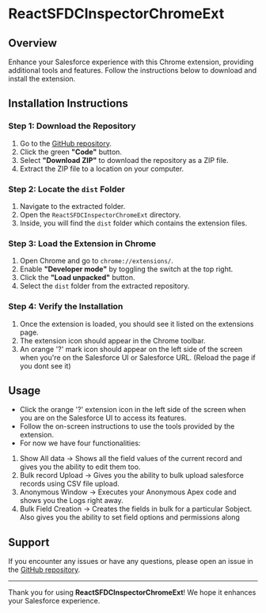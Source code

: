 # **ReactSFDCInspectorChromeExt**

## **Overview**
Enhance your Salesforce experience with this Chrome extension, providing additional tools and features. Follow the instructions below to download and install the extension.

## **Installation Instructions**

### **Step 1: Download the Repository**
1. Go to the [GitHub repository](https://github.com/nillanshu/ReactSFDCInspectorChromeExt).
2. Click the green **"Code"** button.
3. Select **"Download ZIP"** to download the repository as a ZIP file.
4. Extract the ZIP file to a location on your computer.

### **Step 2: Locate the `dist` Folder**
1. Navigate to the extracted folder.
2. Open the `ReactSFDCInspectorChromeExt` directory.
3. Inside, you will find the `dist` folder which contains the extension files.

### **Step 3: Load the Extension in Chrome**
1. Open Chrome and go to `chrome://extensions/`.
2. Enable **"Developer mode"** by toggling the switch at the top right.
3. Click the **"Load unpacked"** button.
4. Select the `dist` folder from the extracted repository.

### **Step 4: Verify the Installation**
1. Once the extension is loaded, you should see it listed on the extensions page.
2. The extension icon should appear in the Chrome toolbar.
3. An orange '?' mark icon should appear on the left side of the screen when you're on the Salesforce UI or Salesforce URL. (Reload the page if you dont see it)

## **Usage**
- Click the orange '?' extension icon in the left side of the screen when you are on the Salesforce UI to access its features.
- Follow the on-screen instructions to use the tools provided by the extension.
- For now we have four functionalities:
1. Show All data -> Shows all the field values of the current record and gives you the ability to edit them too.
2. Bulk record Upload -> Gives you the ability to bulk upload salesforce records using CSV file upload.
3. Anonymous Window -> Executes your Anonymous Apex code and shows you the Logs right away.
4. Bulk Field Creation -> Creates the fields in bulk for a particular Sobject. Also gives you the ability to set field options and permissions along

## **Support**
If you encounter any issues or have any questions, please open an issue in the [GitHub repository](https://github.com/yourusername/ReactSFDCInspectorChromeExt/issues).

---

Thank you for using **ReactSFDCInspectorChromeExt**! We hope it enhances your Salesforce experience.
